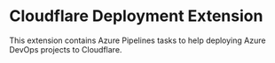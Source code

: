 # Cloudflare Deployment Extension

This extension contains Azure Pipelines tasks to help deploying Azure DevOps projects to Cloudflare.

